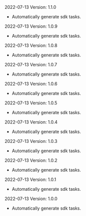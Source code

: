 2022-07-13 Version: 1.1.0
- Automatically generate sdk tasks.

2022-07-13 Version: 1.0.9
- Automatically generate sdk tasks.

2022-07-13 Version: 1.0.8
- Automatically generate sdk tasks.

2022-07-13 Version: 1.0.7
- Automatically generate sdk tasks.

2022-07-13 Version: 1.0.6
- Automatically generate sdk tasks.

2022-07-13 Version: 1.0.5
- Automatically generate sdk tasks.

2022-07-13 Version: 1.0.4
- Automatically generate sdk tasks.

2022-07-13 Version: 1.0.3
- Automatically generate sdk tasks.

2022-07-13 Version: 1.0.2
- Automatically generate sdk tasks.

2022-07-13 Version: 1.0.1
- Automatically generate sdk tasks.

2022-07-13 Version: 1.0.0
- Automatically generate sdk tasks.

